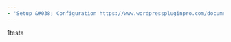 ```yaml
---
- 'Setup &#038; Configuration https://www.wordpresspluginpro.com/documentation/setup-configuration/'
---
```

1testa